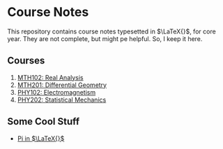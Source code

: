 # Course Notes

This repository contains course notes typesetted in $\LaTeX{}$, for core year. They are not complete, 
but might pe helpful. So, I keep it here. 

## Courses

1. [MTH102: Real Analysis](https://github.com/dev-aditya/course-notes-core/tree/master/MTH102:Real-analysis)
2. [MTH201: Differential Geometry](https://github.com/dev-aditya/course-notes-core/tree/master/MTH201:Differential-Geometry)
3. [PHY102: Electromagnetism](https://github.com/dev-aditya/course-notes-core/tree/master/PHY102:Electromagnetism)
4. [PHY202: Statistical Mechanics](https://github.com/dev-aditya/course-notes-core/tree/master/PHY202:Statistical-Mechanics)

## Some Cool Stuff
* [Pi in $\LaTeX{}$](https://github.com/dev-aditya/course-notes-core/tree/master/Pi:3.14...)

